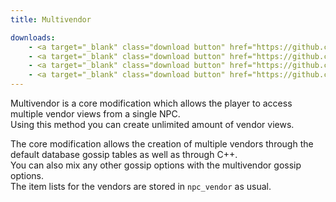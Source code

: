 ```yaml
---
title: Multivendor

downloads:
    - <a target="_blank" class="download button" href="https://github.com/Rochet2/TrinityCore/blob/multivendor_3.3.5/src/server/scripts/Custom/Multivendor/" onClick="ga('send', 'event', 'Download', 'click', 'Multivendor TrinityCore');">TrinityCore 3.3.5</a>
    - <a target="_blank" class="download button" href="https://github.com/Rochet2/TrinityCore/blob/multivendor_6.x/src/server/scripts/Custom/Multivendor/" onClick="ga('send', 'event', 'Download', 'click', 'Multivendor TrinityCore 6.x');">TrinityCore 6.x</a>
    - <a target="_blank" class="download button" href="https://github.com/Rochet2/TrinityCore/blob/multivendor_7.x/src/server/scripts/Custom/Multivendor/" onClick="ga('send', 'event', 'Download', 'click', 'Multivendor TrinityCore 7.x');">TrinityCore 7.x</a>
    - <a target="_blank" class="download button" href="https://github.com/Rochet2/TrinityCore/blob/multivendor_master/src/server/scripts/Custom/Multivendor/" onClick="ga('send', 'event', 'Download', 'click', 'Multivendor TrinityCore master');">TrinityCore master (8.x)</a>
---
```


Multivendor is a core modification which allows the player to access multiple vendor views from a single NPC.  
Using this method you can create unlimited amount of vendor views.  

The core modification allows the creation of multiple vendors through the default database gossip tables as well as through C++.  
You can also mix any other gossip options with the multivendor gossip options.  
The item lists for the vendors are stored in `npc_vendor` as usual.
